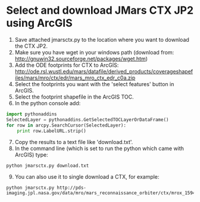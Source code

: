 # Select and download JMars CTX JP2 using ArcGIS

1. Save attached jmarsctx.py to the location where you want to download the CTX JP2.
2. Make sure you have wget in your windows path (download from: http://gnuwin32.sourceforge.net/packages/wget.htm)
3. Add the ODE footprints for CTX to ArcGIS: http://ode.rsl.wustl.edu/mars/datafile/derived_products/coverageshapefiles/mars/mro/ctx/edr/mars_mro_ctx_edr_c0a.zip
4. Select the footprints you want with the 'select features' button in ArcGIS.
5. Select the footprint shapefile in the ArcGIS TOC.
6. In the python console add:
```python
import pythonaddins
SelectedLayer = pythonaddins.GetSelectedTOCLayerOrDataFrame()
for row in arcpy.SearchCursor(SelectedLayer):
    print row.LabelURL.strip()
```
7. Copy the results to a text file like 'download.txt'.
8. In the command line (which is set to run the python which came with ArcGIS) type:
```
python jmarsctx.py download.txt
```
9. You can also use it to single download a CTX, for example:
```
python jmarsctx.py http://pds-imaging.jpl.nasa.gov/data/mro/mars_reconnaissance_orbiter/ctx/mrox_1594/data/G22_026719_1952_XN_15N028W.IMG
```
